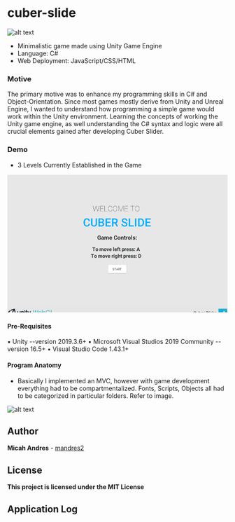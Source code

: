 # cuber-slide

![alt text](https://thumbs.gfycat.com/BeautifulFailingAndeancat-size_restricted.gif)

* Minimalistic game made using Unity Game Engine
* Language: C#
* Web Deployment: JavaScript/CSS/HTML

### Motive

The primary motive was to enhance my programming skills in C# and Object-Orientation. Since most games mostly derive from Unity and Unreal Engine, I wanted to understand how programming a simple game would work within the Unity environment. Learning the concepts of working the Unity game engine, as well understanding the C# syntax and logic were all crucial elements gained after developing Cuber Slider.

### Demo

* 3 Levels Currently Established in the Game

![alt text](https://github.com/mandres2/cuber-slide/blob/master/assets/img/demo.gif?raw=true)

#### Pre-Requisites

:black_small_square: Unity --version 2019.3.6+
:black_small_square: Microsoft Visual Studios 2019 Community --version 16.5+
:black_small_square: Visual Studio Code 1.43.1+

#### Program Anatomy
* Basically I implemented an MVC, however with game development everything had to be compartmentalized. Fonts, Scripts, Objects all had to be categorized in particular folders. Refer to image.

![alt text](https://i.imgur.com/gOAHZ4M.png)


## Author

**Micah Andres** - [mandres2](https://github.com/mandres2)


## License

<b>This project is licensed under the MIT License</b>

## Application Log